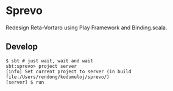 # Sprevo

Redesign Reta-Vortaro using Play Framework and Binding.scala.

## Develop
```
$ sbt # just wait, wait and wait
sbt:sprevo> project server
[info] Set current project to server (in build file:/Users/rendong/kodumuloj/sprevo/)
[server] $ run
```
